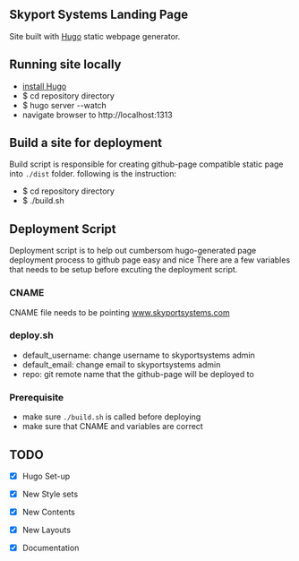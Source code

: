 ## Skyport Systems Landing Page

Site built with [Hugo](http://gohugo.io/) static webpage generator.

## Running site locally

* [install Hugo](http://gohugo.io/overview/installing/)
* $ cd repository directory
* $ hugo server --watch
* navigate browser to http://localhost:1313

## Build a site for deployment

Build script is responsible for creating github-page compatible static page into `./dist` folder. following is the instruction:

* $ cd repository directory
* $ ./build.sh

## Deployment Script 

Deployment script is to help out cumbersom hugo-generated page deployment process to github page easy and nice
There are a few variables that needs to be setup before excuting the deployment script.

### CNAME
CNAME file needs to be pointing www.skyportsystems.com

### deploy.sh
- default_username: change username to skyportsystems admin 
- default_email: change email to skyportsystems admin
- repo: git remote name that the github-page will be deployed to 

### Prerequisite
- make sure `./build.sh` is called before deploying
- make sure that CNAME and variables are correct

## TODO
* [x] Hugo Set-up
* [x] New Style sets
* [x] New Contents
* [x] New Layouts
* [x] Documentation

